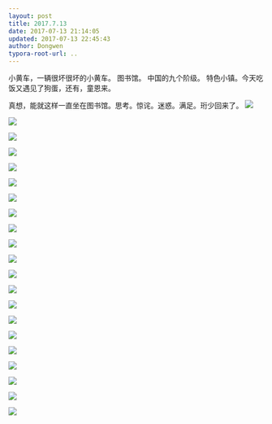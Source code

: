 ```yaml
---
layout: post
title: 2017.7.13
date: 2017-07-13 21:14:05
updated: 2017-07-13 22:45:43
author: Dongwen
typora-root-url: ..
---
```




小黄车，一辆很坏很坏的小黄车。
图书馆。
中国的九个阶级。
特色小镇。今天吃饭又遇见了狗蛋，还有，童恩来。

真想，能就这样一直坐在图书馆。思考。惊诧。迷惑。满足。珩少回来了。  ![](/img/in-post/p43983039.jpg)

![](/img/in-post/p43983039.jpg)

![](/img/in-post/p43983039.jpg)

![](/img/in-post/p43983039.jpg)

![](/img/in-post/p43983039.jpg)

![](/img/in-post/p43983039.jpg)

![](/img/in-post/p43983039.jpg)

![](/img/in-post/p43983039.jpg)

![](/img/in-post/p43983039.jpg)

![](/img/in-post/p43983039.jpg)

![](/img/in-post/p43983039.jpg)

![](/img/in-post/p43983039.jpg)

![](/img/in-post/p43983039.jpg)

![](/img/in-post/p43983039.jpg)

![](/img/in-post/p43983039.jpg)

![](/img/in-post/p43983039.jpg)

![](/img/in-post/p43983039.jpg)

![](/img/in-post/p43983039.jpg)

![](/img/in-post/p43983039.jpg)

![](/img/in-post/p43983039.jpg)

![](/img/in-post/p43983037.jpg)
